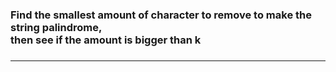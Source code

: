 <h3>
Find the smallest amount of character to remove to make the string palindrome,
<br>
then see if the amount is bigger than <strong>k</strong>
<h3>
<hr>

